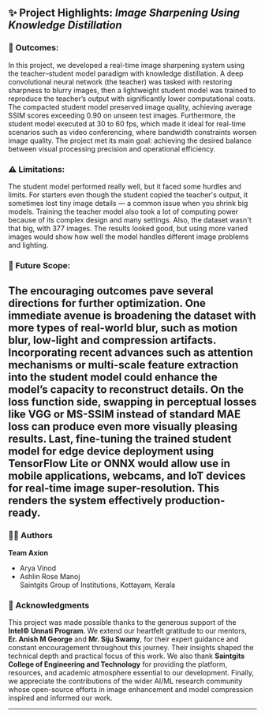 ## ✨ Project Highlights: *Image Sharpening Using Knowledge Distillation*

### 🏁 Outcomes:

In this project, we developed a real-time image sharpening system using the teacher–student model paradigm with knowledge distillation. A deep convolutional neural network (the teacher) was tasked with restoring sharpness to blurry images, then a lightweight student model was trained to reproduce the teacher’s output with significantly lower computational costs. The compacted student model preserved image quality, achieving average SSIM scores exceeding 0.90 on unseen test images. Furthermore, the student model executed at 30 to 60 fps, which made it ideal for real-time scenarios such as video conferencing, where bandwidth constraints worsen image quality. The project met its main goal: achieving the desired balance between visual processing precision and operational efficiency.


### ⚠️ Limitations: 

The student model performed really well, but it faced some hurdles and limits. For starters even though the student copied the teacher's output, it sometimes lost tiny image details — a common issue when you shrink big models. Training the teacher model also took a lot of computing power because of its complex design and many settings. Also, the dataset wasn't that big, with 377 images. The results looked good, but using more varied images would show how well the model handles different image problems and lighting.

### 🚀 Future Scope:

The encouraging outcomes pave several directions for further optimization. One immediate avenue is broadening the dataset with more types of real-world blur, such as motion blur, low-light and compression artifacts. Incorporating recent advances such as attention mechanisms or multi-scale feature extraction into the student model could enhance the model’s capacity to reconstruct details. On the loss function side, swapping in perceptual losses like VGG or MS-SSIM instead of standard MAE loss can produce even more visually pleasing results. Last, fine-tuning the trained student model for edge device deployment using TensorFlow Lite or ONNX would allow use in mobile applications, webcams, and IoT devices for real-time image super-resolution. This renders the system effectively production-ready.
---

### 👨‍💻 Authors

**Team Axion**  
- Arya Vinod  
- Ashlin Rose Manoj  
Saintgits Group of Institutions, Kottayam, Kerala

### 👏 Acknowledgments

This project was made possible thanks to the generous support of the **Intel© Unnati Program**. We extend our heartfelt gratitude to our mentors, **Er. Anish M George** and **Mr. Siju Swamy**, for their expert guidance and constant encouragement throughout this journey. Their insights shaped the technical depth and practical focus of this work. We also thank **Saintgits College of Engineering and Technology** for providing the platform, resources, and academic atmosphere essential to our development. Finally, we appreciate the contributions of the wider AI/ML research community whose open-source efforts in image enhancement and model compression inspired and informed our work.

---
